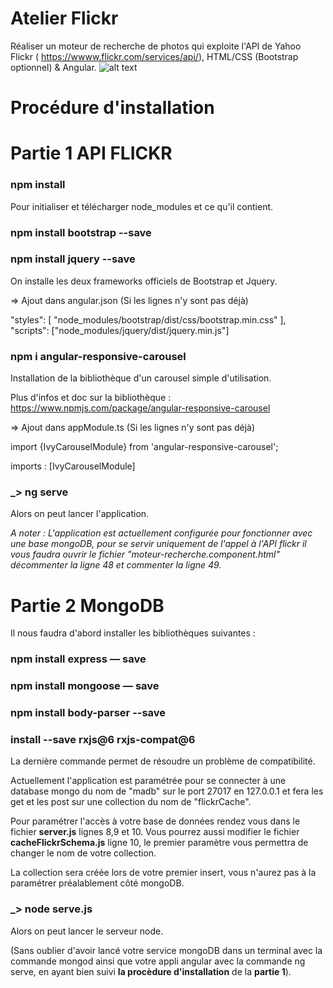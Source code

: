 # Atelier Flickr

Réaliser un moteur de recherche de photos qui exploite l'API de Yahoo Flickr ( https://wwww.flickr.com/services/api/), HTML/CSS (Bootstrap optionnel) & Angular.
![alt text](https://github.com/thdal/AtelierFlickr/blob/master/AtelierFlickr.png)

# Procédure d'installation

# Partie 1 API FLICKR

### npm install

Pour initialiser et télécharger node_modules et ce qu'il contient.

### npm install bootstrap --save 

### npm install jquery --save

On installe les deux frameworks officiels de Bootstrap et Jquery.

=> Ajout dans angular.json (Si les lignes n'y sont pas déjà)

"styles": [
              "node_modules/bootstrap/dist/css/bootstrap.min.css"
            ],
"scripts": ["node_modules/jquery/dist/jquery.min.js"]


### npm i angular-responsive-carousel

Installation de la bibliothèque d'un carousel simple d'utilisation.

Plus d'infos et doc sur la bibliothèque : https://www.npmjs.com/package/angular-responsive-carousel

=> Ajout dans appModule.ts (Si les lignes n'y sont pas déjà)

import {IvyCarouselModule} from 'angular-responsive-carousel';

imports : [IvyCarouselModule]

### _> ng serve

Alors on peut lancer l'application.

_A noter : L'application est actuellement configurée pour fonctionner avec une base mongoDB, pour se servir uniquement de l'appel à l'API flickr il vous faudra ouvrir le fichier "moteur-recherche.component.html" décommenter la ligne 48 et commenter la ligne 49._

# Partie 2 MongoDB

Il nous faudra d'abord installer les bibliothèques suivantes :

### npm install express — save

### npm install mongoose — save

### npm install body-parser --save

### install --save rxjs@6 rxjs-compat@6

La dernière commande permet de résoudre un problème de compatibilité.

Actuellement l'application est paramétrée pour se connecter à une database mongo du nom de "madb" sur le port 27017 en 127.0.0.1 et fera les get et les post sur une collection du nom de "flickrCache". 

Pour paramétrer l'accès à votre base de données rendez vous dans le fichier **server.js** lignes 8,9 et 10. Vous pourrez aussi modifier le fichier **cacheFlickrSchema.js** ligne 10, le premier paramètre vous permettra de changer le nom de votre collection.

La collection sera créée lors de votre premier insert, vous n'aurez pas à la paramétrer préalablement côté mongoDB.

### _> node serve.js

Alors on peut lancer le serveur node. 

(Sans oublier d'avoir lancé votre service mongoDB dans un terminal avec la commande mongod ainsi que votre appli angular avec la commande ng serve, en ayant bien suivi **la procèdure d'installation** de la **partie 1**).


